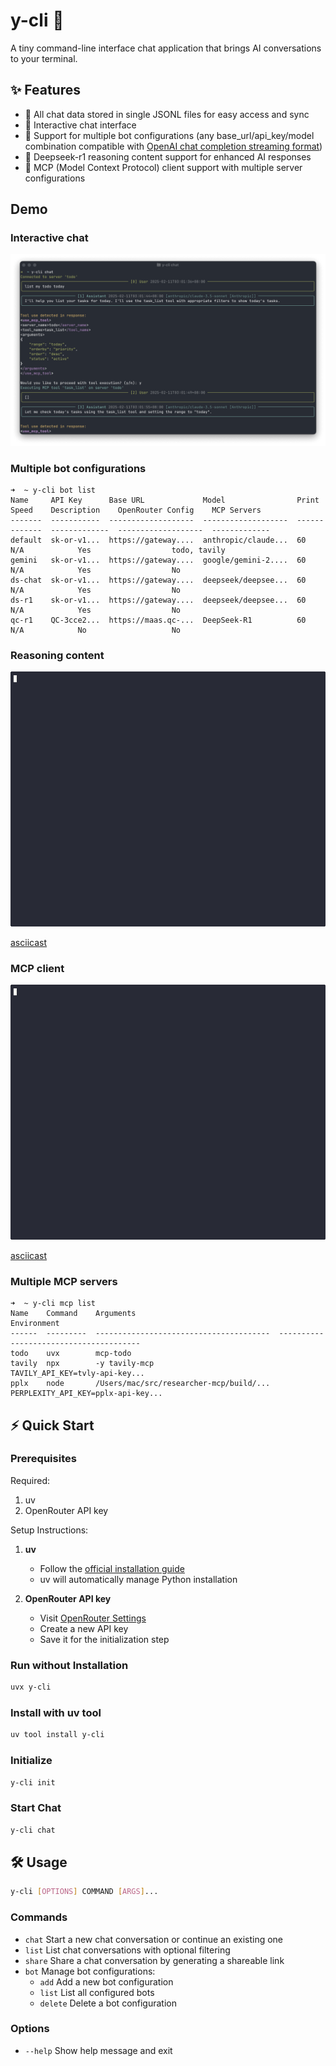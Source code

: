 # y-cli 🚀

A tiny command-line interface chat application that brings AI conversations to your terminal.

## ✨ Features

- 📝 All chat data stored in single JSONL files for easy access and sync
- 💬 Interactive chat interface
- 🤖 Support for multiple bot configurations (any base_url/api_key/model combination compatible with [OpenAI chat completion streaming format](https://platform.openai.com/docs/api-reference/chat/streaming))
- 🤔 Deepseek-r1 reasoning content support for enhanced AI responses
- 🔗 MCP (Model Context Protocol) client support with multiple server configurations

## Demo

### Interactive chat
![interactive-chat](.github/visuals/interactive-chat.png)

### Multiple bot configurations
```
➜  ~ y-cli bot list
Name     API Key      Base URL             Model                Print Speed    Description    OpenRouter Config    MCP Servers
-------  -----------  -------------------  -------------------  -------------  -------------  -------------------  -------------
default  sk-or-v1...  https://gateway....  anthropic/claude...  60             N/A            Yes                  todo, tavily
gemini   sk-or-v1...  https://gateway....  google/gemini-2....  60             N/A            Yes                  No
ds-chat  sk-or-v1...  https://gateway....  deepseek/deepsee...  60             N/A            Yes                  No
ds-r1    sk-or-v1...  https://gateway....  deepseek/deepsee...  60             N/A            Yes                  No
qc-r1    QC-3cce2...  https://maas.qc-...  DeepSeek-R1          60             N/A            No                   No
```

### Reasoning content
![r1](.github/visuals/r1.gif)

[asciicast](https://asciinema.org/a/702204)

### MCP client
![mcp](.github/visuals/mcp.gif)

[asciicast](https://asciinema.org/a/702199)

### Multiple MCP servers
```
➜  ~ y-cli mcp list
Name    Command    Arguments                                Environment
------  ---------  ---------------------------------------  ---------------------------------------
todo    uvx        mcp-todo
tavily  npx        -y tavily-mcp                            TAVILY_API_KEY=tvly-api-key...
pplx    node       /Users/mac/src/researcher-mcp/build/...  PERPLEXITY_API_KEY=pplx-api-key...
```

## ⚡ Quick Start

### Prerequisites

Required:
1. uv
2. OpenRouter API key

Setup Instructions:
1. **uv**
   - Follow the [official installation guide](https://docs.astral.sh/uv/getting-started/installation/)
   - uv will automatically manage Python installation

2. **OpenRouter API key**
   - Visit [OpenRouter Settings](https://openrouter.ai/settings/keys)
   - Create a new API key
   - Save it for the initialization step

### Run without Installation
```bash
uvx y-cli
```

### Install with uv tool
```bash
uv tool install y-cli
```

### Initialize
```bash
y-cli init
```

### Start Chat
```bash
y-cli chat
```

## 🛠️ Usage

```bash
y-cli [OPTIONS] COMMAND [ARGS]...
```

### Commands
- `chat`   Start a new chat conversation or continue an existing one
- `list`   List chat conversations with optional filtering
- `share`  Share a chat conversation by generating a shareable link
- `bot`    Manage bot configurations:
  - `add`     Add a new bot configuration
  - `list`    List all configured bots
  - `delete`  Delete a bot configuration

### Options
- `--help`  Show help message and exit
